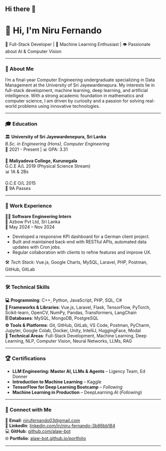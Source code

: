 ## Hi there 👋
# 👋 Hi, I'm Niru Fernando
🚀 Full-Stack Developer | 🤖 Machine Learning Enthusiast | 👁️ Passionate about AI & Computer Vision

---

### 🎯 About Me

I’m a final-year Computer Engineering undergraduate specializing in Data Management at the University of Sri Jayewardenepura. My interests lie in full-stack development, machine learning, deep learning, and artificial intelligence. With a strong academic foundation in mathematics and computer science, I am driven by curiosity and a passion for solving real-world problems using innovative technologies.

---

### 🎓 Education

🏛️ **University of Sri Jayewardenepura, Sri Lanka**  
*B.Sc. in Engineering (Hons), Computer Engineering*  
📅 2021 - Present | 📊 GPA: 3.31  

🏫 **Maliyadeva College, Kurunegala**  
G.C.E A/L 2019 (Physical Science Stream)  
📊 1A & 2Bs  

G.C.E O/L 2015  
🏅 9A Passes

---

### 💼 Work Experience

👩‍💻 **Software Engineering Intern**  
📍 Azbow Pvt Ltd, Sri Lanka  
📅 May 2024 – Nov 2024  
- Developed a responsive KPI dashboard for a German client project.  
- Built and maintained back-end with RESTful APIs, automated data updates with Cron jobs.  
- Regular collaboration with clients to refine features and improve UX.

🛠️ *Tech Stack*: Vue.js, Google Charts, MySQL, Laravel, PHP, Postman, GitHub, GitLab

---


### 🛠️ Technical Skills

**💻 Programming**: C++, Python, JavaScript, PHP, SQL, C#  
**🔧 Frameworks & Libraries**: Vue.js, Laravel, Flask, TensorFlow, PyTorch, Scikit-learn, OpenCV, NumPy, Pandas, Transformers, LangChain  
**🗄️ Databases**: MySQL, MongoDB, PostgreSQL  
**⚙️ Tools & Platforms**: Git, GitHub, GitLab, VS Code, Postman, PyCharm, Jupyter, Google Colab, Docker, Unity, IntelliJ, HuggingFace, Modal  
**🔬 Technical Areas**: Full-Stack Development, Machine Learning, Deep Learning, NLP, Computer Vision, Neural Networks, LLMs, RAG

---

### 🏆 Certifications

- **LLM Engineering: Master AI, LLMs & Agents** – Ligency Team, Ed Donner  
- **Introduction to Machine Learning** – Kaggle  
- **TensorFlow for Deep Learning Bootcamp** – *Following*  
- **Machine Learning in Production** – DeepLearning.AI (*Following*)

---

### 🔗 Connect with Me

📧 **Email**: [nirufernando03@gmail.com](mailto:nirufernando03@gmail.com)  
🔗 **LinkedIn**: [linkedin.com/in/niru-fernando-3b86bb184](https://www.linkedin.com/in/niru-fernando-3b86bb184/)  
💻 **GitHub**: [github.com/alaw-bot](https://github.com/alaw-bot)  
🌐 **Portfolio**: [alaw-bot.github.io/portfolio](https://alaw-bot.github.io/portfolio)

---


